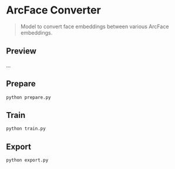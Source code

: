 ArcFace Converter
=================

> Model to convert face embeddings between various ArcFace embeddings.


Preview
-------

...


Prepare
-------

```
python prepare.py
```


Train
-----

```
python train.py
```


Export
-----

```
python export.py
```
